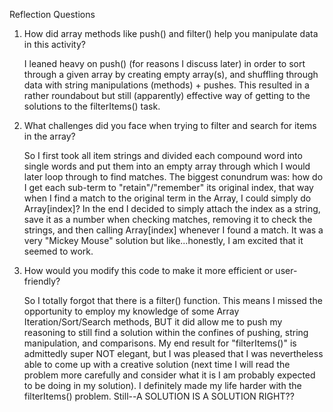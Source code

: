 Reflection Questions

1. How did array methods like push() and filter() help you manipulate data in this activity?

    I leaned heavy on push() (for reasons I discuss later) in order to sort through a given array by creating
    empty array(s), and shuffling through data with string manipulations (methods) + pushes. This resulted in a rather
    roundabout but still (apparently) effective way of getting to the solutions to the filterItems() task.

2. What challenges did you face when trying to filter and search for items in the array?

   So I first took all item strings and divided each compound word into single words and put them into an empty array
   through which I would later loop through to find matches. The biggest conundrum was:
   how do I get each sub-term to "retain"/"remember" its original index, that way when I find a match to the original term
   in the Array, I could simply do Array[index]? In the end I decided to simply attach the index as a string, save it as a number when
   checking matches, removing it to check the strings, and then calling Array[index] whenever I found a match. It was a very
   "Mickey Mouse" solution but like...honestly, I am excited that it seemed to work.

3. How would you modify this code to make it more efficient or user-friendly?

    So I totally forgot that there is a filter() function. This means I missed the opportunity to employ my knowledge of
    some Array Iteration/Sort/Search methods, BUT it did allow me to push my reasoning to still find a solution within the
    confines of pushing, string manipulation, and comparisons. My end result for "filterItems()" is admittedly super NOT elegant,
    but I was pleased that I was nevertheless able to come up with a creative solution (next time I will read the problem more
    carefully and consider what it is I am probably expected to be doing in my solution). I definitely made my life harder with the
    filterItems() problem. Still--A SOLUTION IS A SOLUTION RIGHT??
